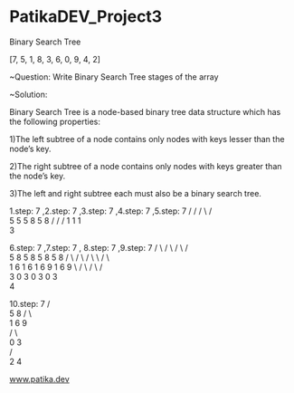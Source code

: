 # PatikaDEV_Project3
Binary Search Tree

[7, 5, 1, 8, 3, 6, 0, 9, 4, 2] 

~Question: Write Binary Search Tree stages of the array

~Solution:

Binary Search Tree is a node-based binary tree data structure which has the following properties:

 1)The left subtree of a node contains only nodes with keys lesser than the node’s key.

 2)The right subtree of a node contains only nodes with keys greater than the node’s key.

 3)The left and right subtree each must also be a binary search tree.
 
 1.step: 7    ,2.step:   7    ,3.step:      7       ,4.step:         7       ,5.step:         7
                        /                  /                        / \                      / \
                       5                  5                        5   8                    5   8
                                         /                        /                        /
                                        1                        1                        1
                                                                                           \
                                                                                            3

6.step:         7       ,7.step:     7         , 8.step:       7          ,9.step:          7
               / \                  / \                       / \                          / \
              5   8                5   8                     5   8                        5   8
             / \                  / \                       / \   \                      / \   \
            1   6                1   6                     1   6   9                    1   6   9
             \                  / \                       / \                          / \
              3                0   3                     0   3                        0   3
                                                                                           \
                                                                                            4
   
10.step:          7
                 / \
                5   8
               / \    \
               1  6    9     
              / \              
             0   3    
                / \
               2   4
                
                
www.patika.dev 
